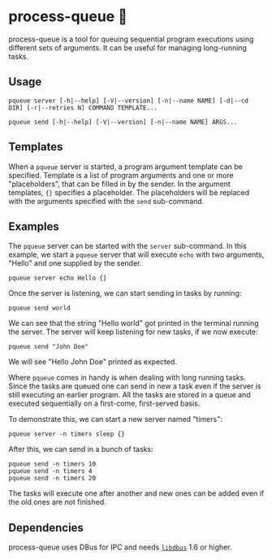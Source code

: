 # process-queue :train:

process-queue is a tool for queuing sequential program executions using
different sets of arguments. It can be useful for managing long-running tasks.

## Usage

    pqueue server [-h|--help] [-V|--version] [-n|--name NAME] [-d|--cd DIR] [-r|--retries N] COMMAND TEMPLATE...

    pqueue send [-h|--help] [-V|--version] [-n|--name NAME] ARGS...

## Templates

When a `pqueue` server is started, a program argument template can be specified.
Template is a list of program arguments and one or more "placeholders", that can
be filled in by the sender. In the argument templates, `{}` specifies a
placeholder. The placeholders will be replaced with the arguments specified with
the `send` sub-command.

## Examples

The `pqueue` server can be started with the `server` sub-command. In this
example, we start a `pqueue` server that will execute `echo` with two arguments,
"Hello" and one supplied by the sender.

    pqueue server echo Hello {}

Once the server is listening, we can start sending in tasks by running:

    pqueue send world

We can see that the string "Hello world" got printed in the terminal running the
server. The server will keep listening for new tasks, if we now execute:

    pqueue send "John Doe"

We will see "Hello John Doe" printed as expected.

Where `pqueue` comes in handy is when dealing with long running tasks. Since the
tasks are queued one can send in new a task even if the server is still
executing an earlier program. All the tasks are stored in a queue and executed
sequentially on a first-come, first-served basis.

To demonstrate this, we can start a new server named "timers":

    pqueue server -n timers sleep {}

After this, we can send in a bunch of tasks:

    pqueue send -n timers 10
    pqueue send -n timers 4
    pqueue send -n timers 20

The tasks will execute one after another and new ones can be added even if the
old ones are not finished.

## Dependencies

process-queue uses DBus for IPC and
needs [`libdbus`](https://dbus.freedesktop.org/releases/dbus/) 1.6 or higher.
